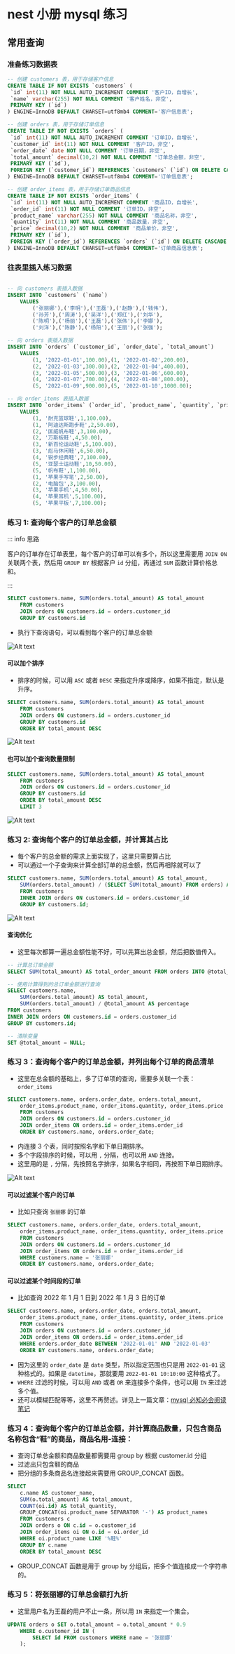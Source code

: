# nest 小册 mysql 练习

## 常用查询

### 准备练习数据表

```sql
-- 创建 customers 表，用于存储客户信息
CREATE TABLE IF NOT EXISTS `customers` (
 `id` int(11) NOT NULL AUTO_INCREMENT COMMENT '客户ID，自增长',
 `name` varchar(255) NOT NULL COMMENT '客户姓名，非空',
 PRIMARY KEY (`id`)
) ENGINE=InnoDB DEFAULT CHARSET=utf8mb4 COMMENT='客户信息表';

-- 创建 orders 表，用于存储订单信息
CREATE TABLE IF NOT EXISTS `orders` (
 `id` int(11) NOT NULL AUTO_INCREMENT COMMENT '订单ID，自增长',
 `customer_id` int(11) NOT NULL COMMENT '客户ID，非空',
 `order_date` date NOT NULL COMMENT '订单日期，非空',
 `total_amount` decimal(10,2) NOT NULL COMMENT '订单总金额，非空',
 PRIMARY KEY (`id`),
 FOREIGN KEY (`customer_id`) REFERENCES `customers` (`id`) ON DELETE CASCADE ON UPDATE CASCADE
) ENGINE=InnoDB DEFAULT CHARSET=utf8mb4 COMMENT='订单信息表';

-- 创建 order_items 表，用于存储订单商品信息
CREATE TABLE IF NOT EXISTS `order_items` (
 `id` int(11) NOT NULL AUTO_INCREMENT COMMENT '商品ID，自增长',
 `order_id` int(11) NOT NULL COMMENT '订单ID，非空',
 `product_name` varchar(255) NOT NULL COMMENT '商品名称，非空',
 `quantity` int(11) NOT NULL COMMENT '商品数量，非空',
 `price` decimal(10,2) NOT NULL COMMENT '商品单价，非空',
 PRIMARY KEY (`id`),
 FOREIGN KEY (`order_id`) REFERENCES `orders` (`id`) ON DELETE CASCADE ON UPDATE CASCADE
) ENGINE=InnoDB DEFAULT CHARSET=utf8mb4 COMMENT='订单商品信息表';

```

### 往表里插入练习数据

```sql

-- 向 customers 表插入数据
INSERT INTO `customers` (`name`)
  	VALUES
		('张丽娜'),('李明'),('王磊'),('赵静'),('钱伟'),
		('孙芳'),('周涛'),('吴洋'),('郑红'),('刘华'),
		('陈明'),('杨丽'),('王磊'),('张伟'),('李娜'),
		('刘洋'),('陈静'),('杨阳'),('王丽'),('张强');

-- 向 orders 表插入数据
INSERT INTO `orders` (`customer_id`, `order_date`, `total_amount`)
    VALUES
        (1, '2022-01-01',100.00),(1, '2022-01-02',200.00),
        (2, '2022-01-03',300.00),(2, '2022-01-04',400.00),
        (3, '2022-01-05',500.00),(3, '2022-01-06',600.00),
        (4, '2022-01-07',700.00),(4, '2022-01-08',800.00),
        (5, '2022-01-09',900.00),(5, '2022-01-10',1000.00);

-- 向 order_items 表插入数据
INSERT INTO `order_items` (`order_id`, `product_name`, `quantity`, `price`)
    VALUES
        (1, '耐克篮球鞋',1,100.00),
        (1, '阿迪达斯跑步鞋',2,50.00),
        (2, '匡威帆布鞋',3,100.00),
        (2, '万斯板鞋',4,50.00),
        (3, '新百伦运动鞋',5,100.00),
        (3, '彪马休闲鞋',6,50.00),
        (4, '锐步经典鞋',7,100.00),
        (5, '亚瑟士运动鞋',10,50.00),
        (5, '帆布鞋',1,100.00),
        (1, '苹果手写笔',2,50.00),
        (2, '电脑包',3,100.00),
        (3, '苹果手机',4,50.00),
        (4, '苹果耳机',5,100.00),
        (5, '苹果平板',7,100.00);

```

### 练习 1: 查询每个客户的订单总金额

::: info 思路

客户的订单存在订单表里，每个客户的订单可以有多个，所以这里需要用 `JOIN ON` 关联两个表，然后用 `GROUP BY` 根据客户 `id` 分组，再通过 `SUM` 函数计算价格总和。

:::

```sql
SELECT customers.name, SUM(orders.total_amount) AS total_amount
	FROM customers
    JOIN orders ON customers.id = orders.customer_id
    GROUP BY customers.id
```

- 执行下查询语句，可以看到每个客户的订单总金额

![Alt text](image.png)

#### 可以加个排序

- 排序的时候，可以用 `ASC` 或者 `DESC` 来指定升序或降序，如果不指定，默认是升序。

```sql
SELECT customers.name, SUM(orders.total_amount) AS total_amount
	FROM customers
    JOIN orders ON customers.id = orders.customer_id
    GROUP BY customers.id
	ORDER BY total_amount DESC
```

![Alt text](image-1.png)

#### 也可以加个查询数量限制

```sql
SELECT customers.name, SUM(orders.total_amount) AS total_amount
	FROM customers
	JOIN orders ON customers.id = orders.customer_id
	GROUP BY customers.id
	ORDER BY total_amount DESC
	LIMIT 3
```

![Alt text](image-2.png)

### 练习 2: 查询每个客户的订单总金额，并计算其占比

- 每个客户的总金额的需求上面实现了，这里只需要算占比
- 可以通过一个子查询来计算全部订单的总金额，然后再相除就可以了

```sql
SELECT customers.name, SUM(orders.total_amount) AS total_amount,
	SUM(orders.total_amount) / (SELECT SUM(total_amount) FROM orders) AS percentage
    FROM customers
    INNER JOIN orders ON customers.id = orders.customer_id
    GROUP BY customers.id;
```

![Alt text](image-3.png)

#### 查询优化

- 这里每次都算一遍总金额性能不好，可以先算出总金额，然后把数值传入。

```sql
-- 计算总订单金额
SELECT SUM(total_amount) AS total_order_amount FROM orders INTO @total_amount;

-- 使用计算得到的总订单金额进行查询
SELECT customers.name,
	SUM(orders.total_amount) AS total_amount,
	SUM(orders.total_amount) / @total_amount AS percentage
FROM customers
INNER JOIN orders ON customers.id = orders.customer_id
GROUP BY customers.id;

-- 清除变量
SET @total_amount = NULL;

```

### 练习 3：查询每个客户的订单总金额，并列出每个订单的商品清单

- 这里在总金额的基础上，多了订单项的查询，需要多关联一个表：`order_items`

```sql
SELECT customers.name, orders.order_date, orders.total_amount,
	order_items.product_name, order_items.quantity, order_items.price
    FROM customers
    JOIN orders ON customers.id = orders.customer_id
    JOIN order_items ON orders.id = order_items.order_id
    ORDER BY customers.name, orders.order_date;
```

- 内连接 3 个表，同时按照名字和下单日期排序。
- 多个字段排序的时候，可以用 `,` 分隔，也可以用 `AND` 连接。
- 这里用的是 `,` 分隔，先按照名字排序，如果名字相同，再按照下单日期排序。

![Alt text](image-4.png)

#### 可以过滤某个客户的订单

- 比如只查询 `张丽娜` 的订单

```sql
SELECT customers.name, orders.order_date, orders.total_amount,
	order_items.product_name, order_items.quantity, order_items.price
	FROM customers
	JOIN orders ON customers.id = orders.customer_id
	JOIN order_items ON orders.id = order_items.order_id
	WHERE customers.name = '张丽娜'
	ORDER BY customers.name, orders.order_date;
```

#### 可以过滤某个时间段的订单

- 比如查询 2022 年 1 月 1 日到 2022 年 1 月 3 日的订单

```sql
SELECT customers.name, orders.order_date, orders.total_amount,
	order_items.product_name, order_items.quantity, order_items.price
	FROM customers
	JOIN orders ON customers.id = orders.customer_id
	JOIN order_items ON orders.id = order_items.order_id
	WHERE orders.order_date BETWEEN '2022-01-01' AND '2022-01-03'
	ORDER BY customers.name, orders.order_date;
```

- 因为这里的 `order_date` 是 `date` 类型，所以指定范围也只是用 `2022-01-01` 这种格式的。如果是 `datetime`，那就要用 `2022-01-01 10:10:00` 这种格式了。
- `WHERE` 过滤的时候，可以用 `AND` 或者 `OR` 来连接多个条件，也可以用 `IN` 来过滤多个值。
- 还可以模糊匹配等等，这里不再赘述。详见上一篇文章：[mysql 必知必会阅读笔记](./mysql-bizhibihui.md)

### 练习 4：查询每个客户的订单总金额，并计算商品数量，只包含商品名称包含“鞋”的商品，商品名用-连接：

- 查询订单总金额和商品数量都需要用 group by 根据 customer.id 分组
- 过滤出只包含鞋的商品
- 把分组的多条商品名连接起来需要用 GROUP_CONCAT 函数。

```sql
SELECT
	c.name AS customer_name,
	SUM(o.total_amount) AS total_amount,
	COUNT(oi.id) AS total_quantity,
	GROUP_CONCAT(oi.product_name SEPARATOR '-') AS product_names
    FROM customers c
    JOIN orders o ON c.id = o.customer_id
    JOIN order_items oi ON o.id = oi.order_id
    WHERE oi.product_name LIKE '%鞋%'
    GROUP BY c.name
    ORDER BY total_amount DESC
```

- GROUP_CONCAT 函数是用于 group by 分组后，把多个值连接成一个字符串的。

### 练习 5：将张丽娜的订单总金额打九折

- 这里用户名为王磊的用户不止一条，所以用 `IN` 来指定一个集合。

```sql
UPDATE orders o SET o.total_amount = o.total_amount * 0.9
    WHERE o.customer_id IN (
        SELECT id FROM customers WHERE name = '张丽娜'
    );
```
